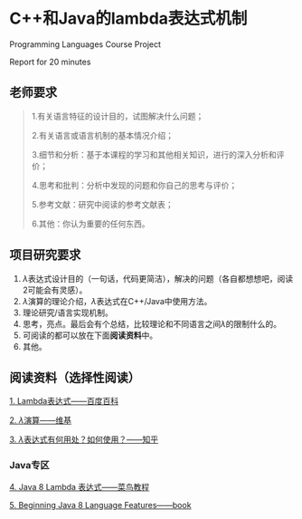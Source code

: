 # C++和Java的lambda表达式机制
Programming Languages Course Project

Report for 20 minutes

## 老师要求

> 1.有关语言特征的设计目的，试图解决什么问题；
>
> 2.有关语言或语言机制的基本情况介绍；
>
> 3.细节和分析：基于本课程的学习和其他相关知识，进行的深入分析和评价；
>
> 4.思考和批判：分析中发现的问题和你自己的思考与评价；
>
> 5.参考文献：研究中阅读的参考文献表；
>
> 6.其他：你认为重要的任何东西。

## 项目研究要求

1. $\lambda$表达式设计目的（一句话，代码更简洁），解决的问题（各自都想想吧，阅读2可能会有灵感）。
2. $\lambda$演算的理论介绍，$\lambda$表达式在C++/Java中使用方法。
3. 理论研究/语言实现机制。
4. 思考，亮点。最后会有个总结，比较理论和不同语言之间$\lambda$的限制什么的。
5. 可阅读的都可以放在下面**阅读资料**中。
6. 其他。

## 阅读资料（选择性阅读）

[1. Lambda表达式——百度百科](https://baike.baidu.com/item/Lambda表达式/4585794)

[2. $\lambda$演算——维基](https://zh.wikipedia.org/wiki/Λ演算)

[3. $\lambda$表达式有何用处？如何使用？——知乎](https://www.zhihu.com/question/20125256)

### Java专区

[4. Java 8 Lambda 表达式——菜鸟教程](https://www.runoob.com/java/java8-lambda-expressions.html)

[5. Beginning Java 8 Language Features——book](https://b-ok.org/book/2371656/bb9781)

